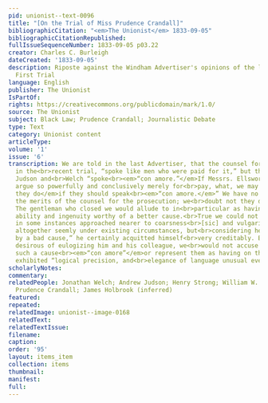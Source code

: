 ```yaml
---
pid: unionist--text-0096
title: "[On the Trial of Miss Prudence Crandall]"
bibliographicCitation: "<em>The Unionist</em> 1833-09-05"
bibliographicCitationRepublished: 
fullIssueSequenceNumber: 1833-09-05 p03.22
creator: Charles C. Burleigh
dateCreated: '1833-09-05'
description: Riposte against the Windham Advertiser's opinions of the lawyers at the
  First Trial
language: English
publisher: The Unionist
IsPartOf: 
rights: https://creativecommons.org/publicdomain/mark/1.0/
source: The Unionist
subject: Black Law; Prudence Crandall; Journalistic Debate
type: Text
category: Unionist content
articleType: 
volume: '1'
issue: '6'
transcription: We are told in the last Advertiser, that the counsel for Miss Crandall
  in the<br>recent trial, “spoke like men who were paid for it,” but that Messrs.
  Judson and<br>Welch “spoke<br><em>“con amore.”</em>If Messrs. Ellsworth and Strong
  argue so powerfully and conclusively merely for<br>pay, what, we may well ask,<br><em>would
  they do</em>if they should speak<br><em>“con amore.</em>” We have no wish to underrate
  the merits of the counsel for the prosecution; we<br>doubt not they did their best.
  The gentleman who closed we would allude to in<br>particular as having displayed
  ability and ingenuity worthy of a better cause.<br>True we could not but think he
  in some instances approached nearer to coarsness<br>[sic] and vulgarity than was
  altogether seemly under existing circumstances, but<br>considering he was “trammeled
  by a bad cause,” he certainly acquitted himself<br>very creditably. But were we
  desirous of eulogizing him and his colleague, we<br>would not accuse them of arguing
  such a cause<br><em>“con amore”</em>or represent them as having on that occasion
  exhibited “logical precision, and<br>elegance of language unusual even to themselves.”<br>
scholarlyNotes: 
commentary: 
relatedPeople: Jonathan Welch; Andrew Judson; Henry Strong; William W. Ellsworth;
  Prudence Crandall; James Holbrook (inferred)
featured: 
repeated: 
relatedImage: unionist--image-0168
relatedText: 
relatedTextIssue: 
filename: 
caption: 
order: '95'
layout: items_item
collection: items
thumbnail: 
manifest: 
full: 
---
```

